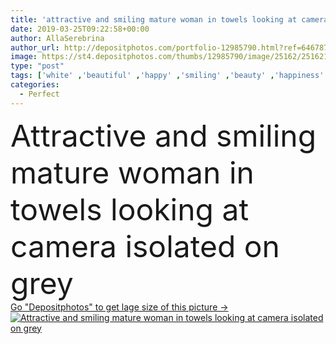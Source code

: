 ```yaml
---
title: 'attractive and smiling mature woman in towels looking at camera isolated on grey'
date: 2019-03-25T09:22:58+00:00
author: AllaSerebrina
author_url: http://depositphotos.com/portfolio-12985790.html?ref=64678756
image: https://st4.depositphotos.com/thumbs/12985790/image/25162/251621220/api_thumb_450.jpg?forcejpeg=true
type: "post"
tags: ['white' ,'beautiful' ,'happy' ,'smiling' ,'beauty' ,'happiness' ,'cheerful' ,'portrait' ,'caucasian' ,'smile' ,'woman' ,'attractive' ,'mature' ,'towels' ,'looking at camera' ,'one person' ,'Studio Shot' ,'middle aged' ,'isolated on grey' ,'perfect skin' ,'clean face' ]
categories: 
  - Perfect
---
```

<div aling="center">
            <font size="60"> Attractive and smiling mature woman in towels looking at camera isolated on grey</font>   
</div>
<div>
    <a href='https://depositphotos.com/251621220/stock-photo-attractive-smiling-mature-woman-towels.html?ref=64678756' target=_blank > Go "Depositphotos" to get lage size of this picture ->
        <img href='https://depositphotos.com/251621220/stock-photo-attractive-smiling-mature-woman-towels.html?ref=64678756' src='https://st4.depositphotos.com/12985790/25162/i/950/depositphotos_251621220-stock-photo-attractive-smiling-mature-woman-towels.jpg?forcejpeg=true' alt='Attractive and smiling mature woman in towels looking at camera isolated on grey' >
    </a>
</div>
